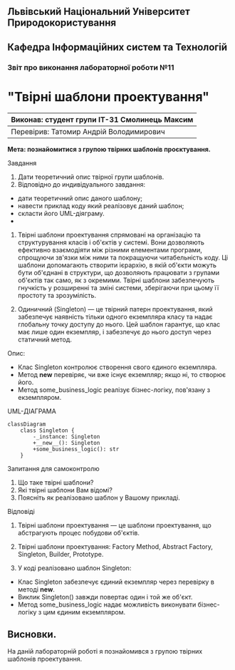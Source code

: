 ## Львівський Національний Університет Природокористування
## Кафедра Інформаційних систем та Технологій



### Звіт про виконання лабораторної роботи №11
# "Твірні шаблони проектування"



| Виконав: студент групи ІТ-31 Смолинець Максим |
|-----------------------------------------------|
| Перевірив: Татомир Андрій Володимирович       | 




**Мета: познайомитися з групою твірних шаблонів проєктування.**


Завдання 
1. Дати теоретичний опис твірної групи шаблонів.
2. Відповідно до индивідуального завдання:
- дати теоретичний опис даного шаблону;
- навести приклад коду який реалізовує даний шаблон;
- скласти його UML-діяграму.
- 
1. Твірні шаблони проектування спрямовані на організацію та 
структурування класів і об'єктів у системі. Вони дозволяють 
ефективно взаємодіяти між різними елементами програми, 
спрощуючи зв'язки між ними та покращуючи читабельність коду.
Ці шаблони допомагають створити ієрархію, в якій об'єкти 
можуть бути об'єднані в структури, що дозволяють працювати 
з групами об'єктів так само, як з окремими. Твірні шаблони 
забезпечують гнучкість у розширенні та зміні системи, зберігаючи 
при цьому її простоту та зрозумілість.

2. Одиничний (Singleton) — це твірний патерн проектування, який 
забезпечує наявність тільки одного екземпляра класу та надає 
глобальну точку доступу до нього. Цей шаблон гарантує, що клас 
має лише один екземпляр, і забезпечує до нього доступ через 
статичний метод.

Опис:

 - Клас Singleton контролює створення свого єдиного екземпляра.
 - Метод __new__ перевіряє, чи вже існує екземпляр; якщо ні, то створює його.
 - Метод some_business_logic реалізує бізнес-логіку, пов'язану з екземпляром.

UML-ДІАГРАМА
```mermaid
classDiagram
    class Singleton {
        -_instance: Singleton
        +__new__(): Singleton
        +some_business_logic(): str
    }
```
 
Запитання для самоконтролю
1. Що таке твірні шаблони?
2. Які твірні шаблони Вам відомі?
3. Поясніть як реалізовано шаблон у Вашому прикладі.

Відповіді

1) Твірні шаблони проектування — це шаблони проектування, що абстрагують процес побудови об'єктів.

2) Твірні шаблони проектування: Factory Method, Abstract Factory, Singleton, Builder, Prototype.

3) У коді реалізовано шаблон Singleton:
 - Клас Singleton забезпечує єдиний екземпляр через перевірку в методі __new__.
 - Виклик Singleton() завжди повертає один і той же об'єкт.
 - Метод some_business_logic надає можливість виконувати бізнес-логіку з цим єдиним екземпляром.

## Висновки. 

На даній лабораторній роботі я познайомився з групою твірних шаблонів проектування. 
